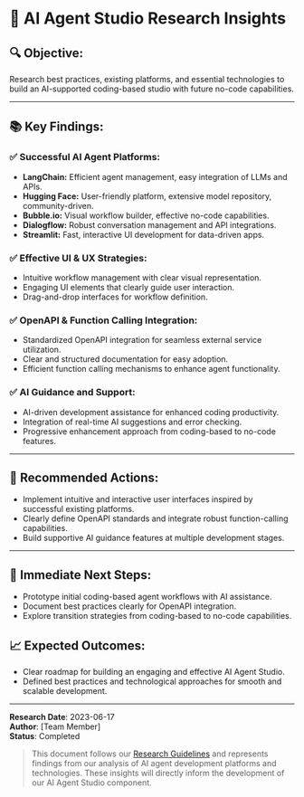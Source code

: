 # 📌 AI Agent Studio Research Insights

## 🔍 **Objective:**
Research best practices, existing platforms, and essential technologies to build an AI-supported coding-based studio with future no-code capabilities.

---

## 📚 **Key Findings:**

### ✅ **Successful AI Agent Platforms:**
- **LangChain:** Efficient agent management, easy integration of LLMs and APIs.
- **Hugging Face:** User-friendly platform, extensive model repository, community-driven.
- **Bubble.io:** Visual workflow builder, effective no-code capabilities.
- **Dialogflow:** Robust conversation management and API integrations.
- **Streamlit:** Fast, interactive UI development for data-driven apps.

### ✅ **Effective UI & UX Strategies:**
- Intuitive workflow management with clear visual representation.
- Engaging UI elements that clearly guide user interaction.
- Drag-and-drop interfaces for workflow definition.

### ✅ **OpenAPI & Function Calling Integration:**
- Standardized OpenAPI integration for seamless external service utilization.
- Clear and structured documentation for easy adoption.
- Efficient function calling mechanisms to enhance agent functionality.

### ✅ **AI Guidance and Support:**
- AI-driven development assistance for enhanced coding productivity.
- Integration of real-time AI suggestions and error checking.
- Progressive enhancement approach from coding-based to no-code features.

---

## 📌 **Recommended Actions:**
- Implement intuitive and interactive user interfaces inspired by successful existing platforms.
- Clearly define OpenAPI standards and integrate robust function-calling capabilities.
- Build supportive AI guidance features at multiple development stages.

---

## 📅 **Immediate Next Steps:**
- Prototype initial coding-based agent workflows with AI assistance.
- Document best practices clearly for OpenAPI integration.
- Explore transition strategies from coding-based to no-code capabilities.

## 📈 **Expected Outcomes:**
- Clear roadmap for building an engaging and effective AI Agent Studio.
- Defined best practices and technological approaches for smooth and scalable development.

---

**Research Date**: 2023-06-17  
**Author**: [Team Member]  
**Status**: Completed

> This document follows our [Research Guidelines](../../Documentation/Research/ResearchGuidelines.md) and represents findings from our analysis of AI agent development platforms and technologies. These insights will directly inform the development of our AI Agent Studio component. 